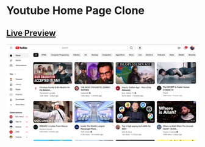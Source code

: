 # Youtube Home Page Clone  

## [Live Preview](https://malihassandev.github.io/Calculator/)

![Youtbe Home page Clone  demo picture](img/youtubeHomePagePreview.png)
